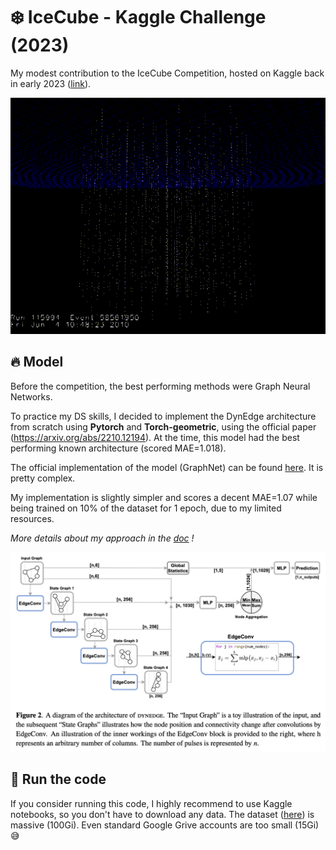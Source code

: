 # :snowflake: IceCube - Kaggle Challenge (2023)

My modest contribution to the IceCube Competition, hosted on Kaggle back in early 2023 ([link](https://www.kaggle.com/competitions/icecube-neutrinos-in-deep-ice/overview)).

[![A mushroom-head robot](assets/img/detection.gif 'A detection example')](https://www.kaggle.com/competitions/icecube-neutrinos-in-deep-ice/discussion/381166)

## :fire: Model

Before the competition, the best performing methods were Graph Neural Networks.

To practice my DS skills, I decided to implement the DynEdge architecture from scratch using **Pytorch** and **Torch-geometric**, using the official paper (https://arxiv.org/abs/2210.12194). At the time, this model had the best performing known architecture (scored MAE=1.018).

The official implementation of the model (GraphNet) can be found [here](https://github.com/graphnet-team/graphnet). It is pretty complex.

My implementation is slightly simpler and scores a decent MAE=1.07 while being trained on 10% of the dataset for 1 epoch, due to my limited resources.

*More details about my approach in the [doc](./doc/README.md) !*

[![Model architecture](./assets/img/model.png 'A detection example')](https://iopscience.iop.org/article/10.1088/1748-0221/17/11/P11003)

## :rocket: Run the code

If you consider running this code, I highly recommend to use Kaggle notebooks, so you don't have to download any data. The dataset ([here](https://www.kaggle.com/competitions/icecube-neutrinos-in-deep-ice/data)) is massive (100Gi). Even standard Google Grive accounts are too small (15Gi) :sweat_smile:
